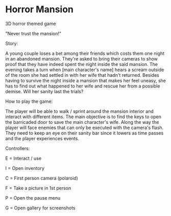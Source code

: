 # Horror Mansion
3D horror themed game

"Never trust the mansion!"

Story:

A young couple loses a bet among their friends which costs them one night in an abandoned mansion. They're asked to bring their cameras to show proof that they have indeed spent the night inside the said mansion. The evening takes a turn when [main character's name] hears a scream outside of the room she had settled in with her wife that hadn't returned. Besides having to survive the night inside a mansion that makes her feel uneasy, she has to find out what happened to her wife and rescue her from a possible demise. Will her sanity last the trials?

How to play the game:

The player will be able to walk / sprint around the mansion interior and interact with different items. The main objective is to find the keys to open the barricaded door to save the main character's wife. Along the way the player will face enemies that can only be executed with the camera's flash. They need to keep an eye on their sanity bar since it lowers as time passes and the player experiences events.

Controllers:

E = Interact / use

I = Open inventory

C = First person camera (polaroid)

F = Take a picture in 1st person

P = Open the pause menu

G = Open gallery for screenshots

